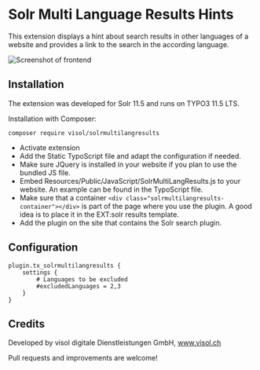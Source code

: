 Solr Multi Language Results Hints
==========================================

This extension displays a hint about search results in other languages of a website and provides a link to the search in the according language.

![Screenshot of frontend](https://raw.github.com/visol/ext-solrmultilangresults/master/Documentation/frontend.png)

Installation
------------

The extension was developed for Solr 11.5 and runs on TYPO3 11.5 LTS.

Installation with Composer:

```composer require visol/solrmultilangresults```

* Activate extension
* Add the Static TypoScript file and adapt the configuration if needed.
* Make sure JQuery is installed in your website if you plan to use the bundled JS file.
* Embed Resources/Public/JavaScript/SolrMultiLangResults.js to your website. An example can be found in the TypoScript file.
* Make sure that a container ```<div class="solrmultilangresults-container"></div>``` is part of the page where you use the plugin. A good idea is to place it in the EXT:solr results template.
* Add the plugin on the site that contains the Solr search plugin.

Configuration
----------
	plugin.tx_solrmultilangresults {
		settings {
			# Languages to be excluded
			#excludedLanguages = 2,3
		}
	}

Credits
--------

Developed by visol digitale Dienstleistungen GmbH, www.visol.ch

Pull requests and improvements are welcome!
